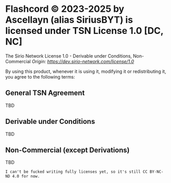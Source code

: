 # Flashcord © 2023-2025 by Ascellayn (alias SiriusBYT) is licensed under TSN License 1.0 [DC, NC]
The Sirio Network License 1.0 - Derivable under Conditions, Non-Commercial
*Origin: https://dev.sirio-network.com/license/1.0*


By using this product, whenever it is using it, modifying it or redistributing it, you agree to the following terms:
## General TSN Agreement
TBD

## Derivable under Conditions
TBD

## Non-Commercial (except Derivations)
TBD

```
I can't be fucked writing fully licenses yet, so it's still CC BY-NC-ND 4.0 for now.
```
